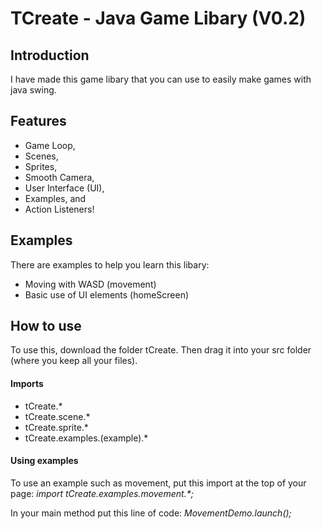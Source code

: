 # TCreate - Java Game Libary (V0.2)

<h2>Introduction</h2>
I have made this game libary that you can use to easily make games with java swing.

<h2>Features</h2>
<ul>
  <li>Game Loop, </li>
  <li>Scenes, </li>
  <li>Sprites, </li>
  <li>Smooth Camera, </li>
  <li>User Interface (UI), </li>
  <li>Examples, and</li>
  <li>Action Listeners! </li>
</ul>

<h2>Examples</h2>
There are examples to help you learn this libary:
<ul>
  <li>Moving with WASD (movement)</li>
  <li>Basic use of UI elements (homeScreen)</li>
</ul>

<h2>How to use</h2>
To use this, download the folder tCreate. Then drag it into your src folder (where you keep all your files). 

<h4>Imports</h4>

<ul>
  <li>tCreate.*</li>
  <li>tCreate.scene.*</li>
  <li>tCreate.sprite.*</li>
  <li>tCreate.examples.(example).*</li>
</ul>

<h4>Using examples</h4>

To use an example such as movement, put this import at the top of your page:
<i>import tCreate.examples.movement.*;</i>

In your main method put this line of code:
<i>MovementDemo.launch();</i>
